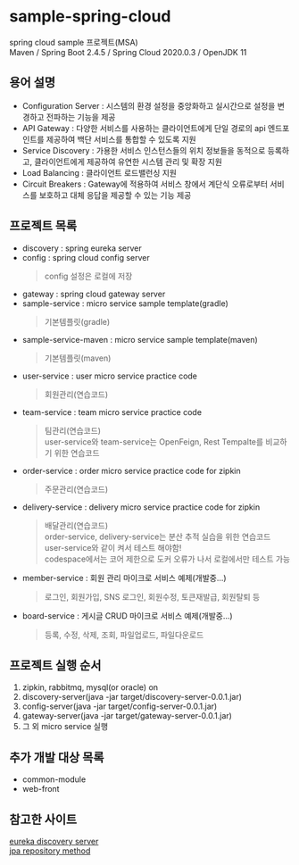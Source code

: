 # sample-spring-cloud
spring cloud sample 프로젝트(MSA)<br/>
Maven / Spring Boot 2.4.5 / Spring Cloud 2020.0.3 / OpenJDK 11

## 용어 설명
- Configuration Server : 시스템의 환경 설정을 중앙화하고 실시간으로 설정을 변경하고 전파하는 기능을 제공
- API Gateway : 다양한 서비스를 사용하는 클라이언트에게 단일 경로의 api 엔드포인트를 제공하여 백단 서비스를 통합할 수 있도록 지원
- Service Discovery : 가용한 서비스 인스턴스들의 위치 정보들을 동적으로 등록하고, 클라이언트에게 제공하여 유연한 시스템 관리 및 확장 지원
- Load Balancing : 클라이언트 로드밸런싱 지원
- Circuit Breakers : Gateway에 적용하여 서비스 창에서 계단식 오류로부터 서비스를 보호하고 대체 응답을 제공할 수 있는 기능 제공

## 프로젝트 목록
- discovery : spring eureka server
- config : spring cloud config server
    > config 설정은 로컬에 저장
- gateway : spring cloud gateway server
- sample-service : micro service sample template(gradle)
    > 기본템플릿(gradle)
- sample-service-maven : micro service sample template(maven)
    > 기본템플릿(maven)
- user-service : user micro service practice code
    > 회원관리(연습코드)
- team-service : team micro service practice code
    > 팀관리(연습코드)<br>
    > user-service와 team-service는 OpenFeign, Rest Tempalte를 비교하기 위한 연습코드
- order-service : order micro service practice code for zipkin
    > 주문관리(연습코드)
- delivery-service : delivery micro service practice code for zipkin
    > 배달관리(연습코드)<br>
    > order-service, delivery-service는 분산 추적 실습을 위한 연습코드<br>
    > user-service와 같이 켜서 테스트 해야함!<br>
    > codespace에서는 코어 제한으로 도커 오류가 나서 로컬에서만 테스트 가능
- member-service : 회원 관리 마이크로 서비스 예제(개발중...)
    > 로그인, 회원가입, SNS 로그인, 회원수정, 토큰재발급, 회원탈퇴 등
- board-service : 게시글 CRUD 마이크로 서비스 예제(개발중...)
    > 등록, 수정, 삭제, 조회, 파일업로드, 파일다운로드

## 프로젝트 실행 순서
1. zipkin, rabbitmq, mysql(or oracle) on
2. discovery-server(java -jar target/discovery-server-0.0.1.jar)
3. config-server(java -jar target/config-server-0.0.1.jar)
4. gateway-server(java -jar target/gateway-server-0.0.1.jar)
5. 그 외 micro service 실행

## 추가 개발 대상 목록
- common-module
- web-front

## 참고한 사이트
[eureka discovery server](https://wonit.tistory.com/495?category=854728)<br/>
[jpa repository method](https://frogand.tistory.com/22)
